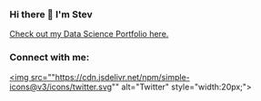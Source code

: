 ### Hi there 👋 I'm Stev

[Check out my Data Science Portfolio here.](https://stev-create.github.io/)

### Connect with me:

<!-- [<img align="left" alt="Stev_setiawan | Twitter" width="20px" src="https://cdn.jsdelivr.net/npm/simple-icons@v3/icons/twitter.svg" />][https://twitter.com/Stev_setiawan] -->
<a href="https://twitter.com/Stev_setiawan"><img src=""https://cdn.jsdelivr.net/npm/simple-icons@v3/icons/twitter.svg"" alt="Twitter" style="width:20px;"></a>

<!--
**Stev-create/stev-create** is a ✨ _special_ ✨ repository because its `README.md` (this file) appears on your GitHub profile.

Here are some ideas to get you started:

- 🔭 I’m currently working on ...
- 🌱 I’m currently learning ...
- 👯 I’m looking to collaborate on ...
- 🤔 I’m looking for help with ...
- 💬 Ask me about ...
- 📫 How to reach me: ...
- 😄 Pronouns: ...
- ⚡ Fun fact: ...
-->
